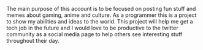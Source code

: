 The main purpose of this account is to be focused on posting fun stuff and memes about gaming, anime and culture. As a programmer this is a project to show my abilities and ideas to the world. This project will help me get a tech job in the future and I would love to be productive to the twitter community as a social media page to help others see interesting stuff throughout their day.
